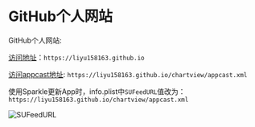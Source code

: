 # GitHub个人网站

GitHub个人网站:

[访问地址](https://p.ipic.vip/glz6hj.png)：`https://liyu158163.github.io`

[访问appcast地址](https://liyu158163.github.io/chartview/appcast.xml): `https://liyu158163.github.io/chartview/appcast.xml`

使用Sparkle更新App时，info.plist中`SUFeedURL`值改为：`https://liyu158163.github.io/chartview/appcast.xml`

![SUFeedURL](https://p.ipic.vip/tebwyn.png)
